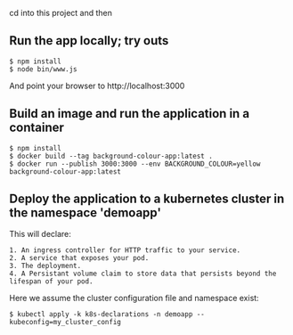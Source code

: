cd into this project and then

## Run the app locally; try outs

    $ npm install
    $ node bin/www.js

And point your browser to http://localhost:3000
    
## Build an image and run the application in a container

    $ npm install
    $ docker build --tag background-colour-app:latest .
    $ docker run --publish 3000:3000 --env BACKGROUND_COLOUR=yellow background-colour-app:latest

## Deploy the application to a kubernetes cluster in the namespace 'demoapp'

This will declare:

    1. An ingress controller for HTTP traffic to your service.
    2. A service that exposes your pod.
    3. The deployment.
    4. A Persistant volume claim to store data that persists beyond the lifespan of your pod.

Here we assume the cluster configuration file and namespace exist:

    $ kubectl apply -k k8s-declarations -n demoapp --kubeconfig=my_cluster_config